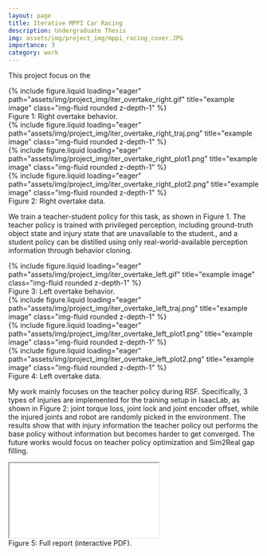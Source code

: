 ```yaml
---
layout: page
title: Iterative MPPI Car Racing
description: Undergraduate Thesis
img: assets/img/project_img/mppi_racing_cover.JPG
importance: 3
category: work
---
```


This project focus on the 

<div class="row">
    <div class="col-sm mt-3 mt-md-0">
        {% include figure.liquid loading="eager" path="assets/img/project_img/iter_overtake_right.gif" title="example image" class="img-fluid rounded z-depth-1" %}
    </div>
</div>
<div class="caption">
    Figure 1: Right overtake behavior.
</div>

<div class="row">
    <div class="col-sm mt-3 mt-md-0">
        {% include figure.liquid loading="eager" path="assets/img/project_img/iter_overtake_right_traj.png" title="example image" class="img-fluid rounded z-depth-1" %}
    </div>
    <div class="col-sm mt-3 mt-md-0">
        {% include figure.liquid loading="eager" path="assets/img/project_img/iter_overtake_right_plot1.png" title="example image" class="img-fluid rounded z-depth-1" %}
    </div>
    <div class="col-sm mt-3 mt-md-0">
        {% include figure.liquid loading="eager" path="assets/img/project_img/iter_overtake_right_plot2.png" title="example image" class="img-fluid rounded z-depth-1" %}
    </div>
</div>
<div class="caption">
    Figure 2: Right overtake data.
</div>

We train a teacher-student policy for this task, as shown in Figure 1. The teacher policy is trained with privileged perception, including ground-truth object state and injury state that are unavailable to the student., and a student policy can be distilled using only real-world-available perception information through behavior cloning. 

<div class="row">
    <div class="col-sm mt-3 mt-md-0">
        {% include figure.liquid loading="eager" path="assets/img/project_img/iter_overtake_left.gif" title="example image" class="img-fluid rounded z-depth-1" %}
    </div>
</div>
<div class="caption">
    Figure 3: Left overtake behavior.
</div>

<div class="row">
    <div class="col-sm mt-3 mt-md-0">
        {% include figure.liquid loading="eager" path="assets/img/project_img/iter_overtake_left_traj.png" title="example image" class="img-fluid rounded z-depth-1" %}
    </div>
    <div class="col-sm mt-3 mt-md-0">
        {% include figure.liquid loading="eager" path="assets/img/project_img/iter_overtake_left_plot1.png" title="example image" class="img-fluid rounded z-depth-1" %}
    </div>
    <div class="col-sm mt-3 mt-md-0">
        {% include figure.liquid loading="eager" path="assets/img/project_img/iter_overtake_left_plot2.png" title="example image" class="img-fluid rounded z-depth-1" %}
    </div>
</div>
<div class="caption">
    Figure 4: Left overtake data.
</div>

My work mainly focuses on the teacher policy during RSF. Specifically, 3 types of injuries are implemented for the training setup in IsaacLab, as shown in Figure 2: joint torque loss, joint lock and joint encoder offset, while the injured joints and robot are randomly picked in the environment. The results show that with injury information the teacher policy out performs the base policy without information but becomes harder to get converged. The future works would focus on teacher policy optimization and Sim2Real gap filling.


<div class="row">
  <div class="col-sm mt-3 mt-md-0">
    <div class="embed-responsive embed-responsive-4by3">
      <iframe
        class="embed-responsive-item"
        src="/assets/pdf/mppi_racing_report.pdf#view=FitH"
        title="Iterative MPPI Car Racing PDF">
      </iframe>
    </div>
    <div class="caption mt-2">
      Figure 5: Full report (interactive PDF).
    </div>
  </div>
</div>
